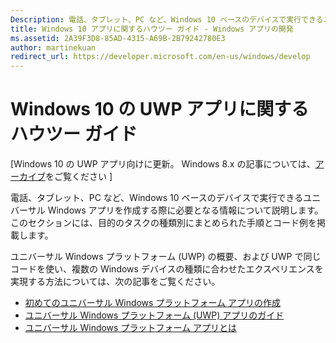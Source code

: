 ```yaml
---
Description: 電話、タブレット、PC など、Windows 10 ベースのデバイスで実行できるユニバーサル Windows アプリを作成する際に必要となる情報について説明します。
title: Windows 10 アプリに関するハウツー ガイド - Windows アプリの開発
ms.assetid: 2A39F3D8-85AD-4315-A69B-2B79242780E3
author: martinekuan
redirect_url: https://developer.microsoft.com/en-us/windows/develop
---
```



# Windows 10 の UWP アプリに関するハウツー ガイド

\[Windows 10 の UWP アプリ向けに更新。 Windows 8.x の記事については、[アーカイブ](http://go.microsoft.com/fwlink/p/?linkid=619132)をご覧ください \]

電話、タブレット、PC など、Windows 10 ベースのデバイスで実行できるユニバーサル Windows アプリを作成する際に必要となる情報について説明します。 このセクションには、目的のタスクの種類別にまとめられた手順とコード例を掲載します。

ユニバーサル Windows プラットフォーム (UWP) の概要、および UWP で同じコードを使い、複数の Windows デバイスの種類に合わせたエクスペリエンスを実現する方法については、次の記事をご覧ください。

-   [初めてのユニバーサル Windows プラットフォーム アプリの作成](get-started/create-a-hello-world-app-xaml-universal.md)
-   [ユニバーサル Windows プラットフォーム (UWP) アプリのガイド](get-started/universal-application-platform-guide.md)
-   [ユニバーサル Windows プラットフォーム アプリとは](get-started/whats-a-uwp.md)



<!--HONumber=May16_HO2-->


